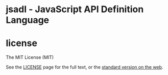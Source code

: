 jsadl - JavaScript API Definition Language
==========================================

license
=======

The MIT License (MIT)

See the [LICENSE](LICENSE) page for the full text, or the
[standard version on the web](http://www.opensource.org/licenses/mit-license.php).
